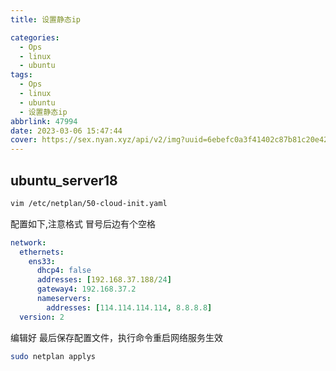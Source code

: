```yaml
---
title: 设置静态ip

categories:
  - Ops
  - linux
  - ubuntu
tags:
  - Ops
  - linux
  - ubuntu
  - 设置静态ip
abbrlink: 47994
date: 2023-03-06 15:47:44
cover: https://sex.nyan.xyz/api/v2/img?uuid=6ebefc0a3f41402c87b81c20e42af553
---
```


## ubuntu_server18

```bash
vim /etc/netplan/50-cloud-init.yaml
```

配置如下,注意格式 冒号后边有个空格

```yml
network:
  ethernets:
    ens33:
      dhcp4: false
      addresses: [192.168.37.188/24]
      gateway4: 192.168.37.2
      nameservers:
        addresses: [114.114.114.114, 8.8.8.8]
  version: 2
```

编辑好 最后保存配置文件，执行命令重启网络服务生效

```bash
sudo netplan applys
```